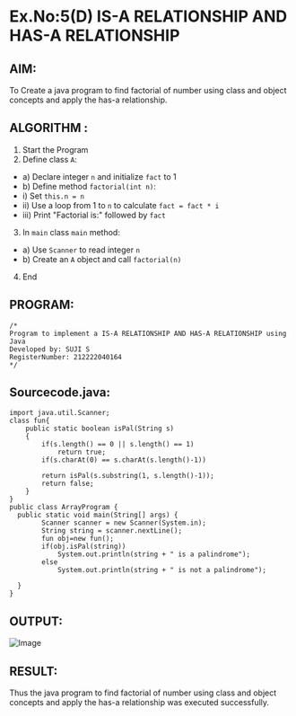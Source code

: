 # Ex.No:5(D) IS-A RELATIONSHIP AND HAS-A RELATIONSHIP
## AIM:
   To Create a java program to find factorial of number using class and object concepts and apply the has-a relationship.
 
## ALGORITHM :
1.	Start the Program
2.	Define class `A`:
-	a) Declare integer `n` and initialize `fact` to 1
-	b) Define method `factorial(int n)`:
-	i) Set `this.n = n`
-	ii) Use a loop from 1 to `n` to calculate `fact = fact * i`
-	iii) Print "Factorial is:" followed by `fact`
3.	In `main` class `main` method:
-	a) Use `Scanner` to read integer `n`
-	b) Create an `A` object and call `factorial(n)`
4.	End

## PROGRAM:
 ```
/*
Program to implement a IS-A RELATIONSHIP AND HAS-A RELATIONSHIP using Java
Developed by: SUJI S
RegisterNumber: 212222040164 
*/
```

## Sourcecode.java:
```
import java.util.Scanner;
class fun{
    public static boolean isPal(String s)
    {   
        if(s.length() == 0 || s.length() == 1)
            return true; 
        if(s.charAt(0) == s.charAt(s.length()-1))
        
        return isPal(s.substring(1, s.length()-1));
        return false;
    }
}
public class ArrayProgram {
  public static void main(String[] args) {
        Scanner scanner = new Scanner(System.in);
        String string = scanner.nextLine();
        fun obj=new fun();
        if(obj.isPal(string))
            System.out.println(string + " is a palindrome");
        else
            System.out.println(string + " is not a palindrome");
    
  }
}
```






## OUTPUT:

![Image](https://github.com/user-attachments/assets/9d66d86b-ed86-468e-bb2f-e029a7b0945e)

## RESULT:
Thus the java program to find factorial of number using class and object concepts and apply the has-a relationship was executed successfully.
